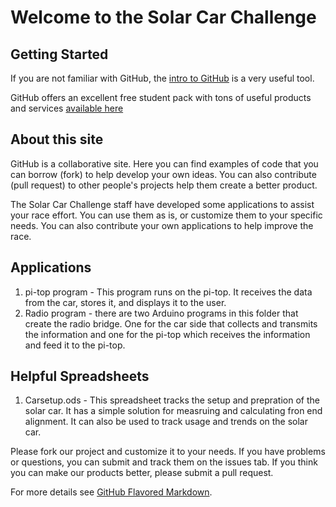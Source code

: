 # Welcome to the Solar Car Challenge

## Getting Started

If you are not familiar with GitHub, the [intro to GitHub](https://services.github.com/on-demand/intro-to-github/) is a very useful tool.

GitHub offers an excellent free student pack with tons of useful products and services [available here](https://education.github.com/pack)

## About this site

GitHub is a collaborative site.  Here you can find examples of code that you can borrow (fork) to help develop your own ideas.  You can also contribute (pull request) to other people's projects help them create a better product.

The Solar Car Challenge staff have developed some applications to assist your race effort.  You can use them as is, or customize them to your specific needs.  You can also contribute your own applications to help improve the race.

## Applications
1. pi-top program - This program runs on the pi-top.  It receives the data from the car, stores it, and displays it to the user.
2. Radio program - there are two Arduino programs in this folder that create the radio bridge.  One for the car side that collects and transmits the information and one for the pi-top which receives the information and feed it to the pi-top.

## Helpful Spreadsheets

1. Carsetup.ods - This spreadsheet tracks the setup and prepration of the solar car.  It has a simple solution for measruing and calculating fron end alignment.  It can also be used to track usage and trends on the solar car.



Please fork our project and customize it to your needs.  If you have problems or questions, you can submit and track them on the issues tab.  If you think you can make our products better, please submit a pull request.









For more details see [GitHub Flavored Markdown](https://guides.github.com/features/mastering-markdown/).

